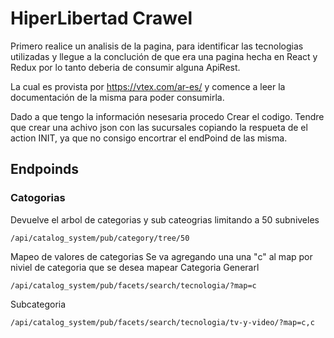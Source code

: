 # HiperLibertad Crawel
Primero realice un analisis de la pagina, para identificar las tecnologias
utilizadas y llegue a la conclución de que era una pagina hecha en React y Redux
por lo tanto deberia de consumir alguna ApiRest.

La cual es provista por https://vtex.com/ar-es/ y comence a leer la documentación
de la misma para poder consumirla.

Dado a que tengo la información nesesaria procedo Crear el codigo. 
Tendre que crear una achivo
json con las sucursales copiando la respueta de el action INIT, ya que no consigo encortrar el endPoind de las misma.

## Endpoinds
### Catogorias 
Devuelve el arbol de categorias y sub cateogrias  limitando a 50 subniveles
```
/api/catalog_system/pub/category/tree/50
```
Mapeo de valores de categorias
Se va agregando una una "c" al map por niviel de categoria que se desea mapear
Categoria Generarl
```
/api/catalog_system/pub/facets/search/tecnologia/?map=c
```
Subcategoria
```
/api/catalog_system/pub/facets/search/tecnologia/tv-y-video/?map=c,c
```